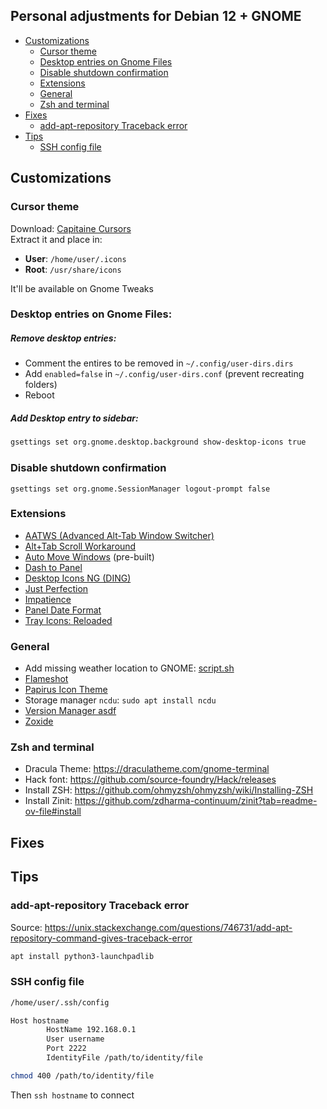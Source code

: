 ## Personal adjustments for Debian 12 + GNOME

- [Customizations](#customizations)
  - [Cursor theme](#cursor-theme)
  - [Desktop entries on Gnome Files](#desktop-entries)
  - [Disable shutdown confirmation](#shutdown-confirmation)
  - [Extensions](#extensions)
  - [General](#general)
  - [Zsh and terminal](#terminal)
- [Fixes](#fixes)
  - [add-apt-repository Traceback error](#add-apt-repository)
- [Tips](#tips)
    - [SSH config file](#ssh-config)

## Customizations<a name="customizations"></a>
### Cursor theme<a name="cursor-theme"></a>
Download: [Capitaine Cursors](https://www.gnome-look.org/p/1148692)  
Extract it and place in:
- **User**: `/home/user/.icons`
- **Root**: `/usr/share/icons`

It'll be available on Gnome Tweaks

### Desktop entries on Gnome Files:<a name="desktop-entries"></a>
##### Remove desktop entries:
- Comment the entires to be removed in `~/.config/user-dirs.dirs`
- Add `enabled=false` in `~/.config/user-dirs.conf` (prevent recreating folders)
- Reboot

##### Add Desktop entry to sidebar:
```bash
gsettings set org.gnome.desktop.background show-desktop-icons true
```

### Disable shutdown confirmation<a name="shutdown-confirmation"></a>
```
gsettings set org.gnome.SessionManager logout-prompt false
```

### Extensions<a name="extensions"></a>
- [AATWS (Advanced Alt-Tab Window Switcher)](https://extensions.gnome.org/extension/4412/advanced-alttab-window-switcher/)
- [Alt+Tab Scroll Workaround](https://extensions.gnome.org/extension/5282/alttab-scroll-workaround/)
- [Auto Move Windows](https://extensions.gnome.org/extension/16/auto-move-windows/) (pre-built)
- [Dash to Panel](https://extensions.gnome.org/extension/1160/dash-to-panel/)
- [Desktop Icons NG (DING)](https://extensions.gnome.org/extension/2087/desktop-icons-ng-ding/)
- [Just Perfection](https://extensions.gnome.org/extension/3843/just-perfection/)
- [Impatience](https://extensions.gnome.org/extension/277/impatience/)
- [Panel Date Format](https://extensions.gnome.org/extension/1462/panel-date-format/)
- [Tray Icons: Reloaded](https://extensions.gnome.org/extension/2890/tray-icons-reloaded/)

### General<a name="general"></a>
- Add missing weather location to GNOME: [script.sh](https://gitlab.com/julianfairfax/scripts/-/raw/main/add-location-to-gnome-weather.sh)
- [Flameshot](https://flameshot.org/)
- [Papirus Icon Theme](https://github.com/PapirusDevelopmentTeam/papirus-icon-theme)
- Storage manager `ncdu`: `sudo apt install ncdu`
- [Version Manager asdf](https://asdf-vm.com/)
- [Zoxide](https://github.com/ajeetdsouza/zoxide)

### Zsh and terminal<a name="terminal"></a>
- Dracula Theme: https://draculatheme.com/gnome-terminal
- Hack font: https://github.com/source-foundry/Hack/releases
- Install ZSH: https://github.com/ohmyzsh/ohmyzsh/wiki/Installing-ZSH
- Install Zinit: https://github.com/zdharma-continuum/zinit?tab=readme-ov-file#install

## Fixes<a name="fixes"></a>

## Tips<a name="tips"></a>
### add-apt-repository Traceback error<a name="add-apt-repository"></a>
Source: https://unix.stackexchange.com/questions/746731/add-apt-repository-command-gives-traceback-error
```bash
apt install python3-launchpadlib
```
### SSH config file<a name="ssh-config"></a>
```bash
/home/user/.ssh/config
```
```bash
Host hostname
        HostName 192.168.0.1
        User username
        Port 2222
        IdentityFile /path/to/identity/file
```
```bash
chmod 400 /path/to/identity/file  
```
Then `ssh hostname` to connect


